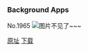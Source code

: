 ### Background Apps
No.1965
![图片不见了~~~](https://imgs.xkcd.com/comics/background_apps.png)

[原址](https://xkcd.com//1965) [下载](https://imgs.xkcd.com/comics/background_apps.png)

